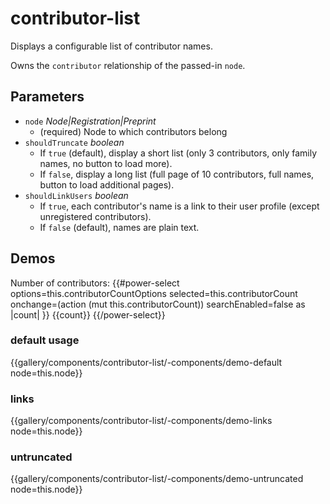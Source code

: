 # contributor-list

Displays a configurable list of contributor names.

Owns the `contributor` relationship of the passed-in `node`.

## Parameters

- `node` *Node|Registration|Preprint*
    - (required) Node to which contributors belong
- `shouldTruncate` *boolean*
    - If `true` (default), display a short list (only 3 contributors, only family names, no button to load more).
    - If `false`, display a long list (full page of 10 contributors, full names, button to load additional pages).
- `shouldLinkUsers` *boolean*
    - If `true`, each contributor's name is a link to their user profile (except unregistered contributors).
    - If `false` (default), names are plain text.

## Demos

Number of contributors:
{{#power-select
    options=this.contributorCountOptions
    selected=this.contributorCount
    onchange=(action (mut this.contributorCount))
    searchEnabled=false
    as |count|
}}
    {{count}}
{{/power-select}}


### default usage
{{gallery/components/contributor-list/-components/demo-default node=this.node}}

### links
{{gallery/components/contributor-list/-components/demo-links node=this.node}}

### untruncated
{{gallery/components/contributor-list/-components/demo-untruncated node=this.node}}
